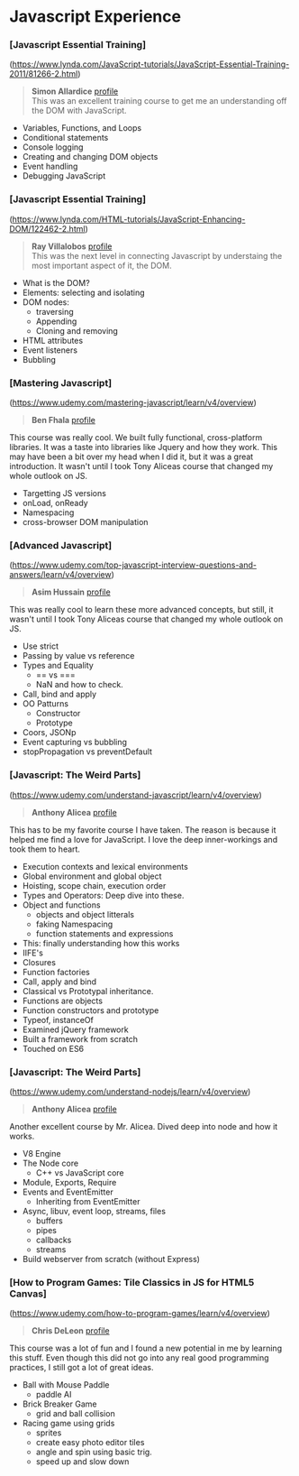 # Javascript Experience

### [Javascript Essential Training]
(https://www.lynda.com/JavaScript-tutorials/JavaScript-Essential-Training-2011/81266-2.html)
> **Simon Allardice** [profile](https://www.lynda.com/Simon-Allardice/21-1.html)<br>
This was an excellent training course to get me an understanding off the DOM with JavaScript.

* Variables, Functions, and Loops
* Conditional statements
* Console logging
* Creating and changing DOM objects
* Event handling
* Debugging JavaScript

### [Javascript Essential Training]
(https://www.lynda.com/HTML-tutorials/JavaScript-Enhancing-DOM/122462-2.html)
> **Ray Villalobos** [profile](https://www.lynda.com/Ray-Villalobos/832401-1.htmls)<br>
This was the next level in connecting Javascript by understaing the most important aspect of it, the DOM.

* What is the DOM?
* Elements: selecting and isolating
* DOM nodes:
  * traversing
  * Appending
  * Cloning and removing
* HTML attributes
* Event listeners
* Bubbling


### [Mastering Javascript]
(https://www.udemy.com/mastering-javascript/learn/v4/overview)
> **Ben Fhala** [profile](https://www.udemy.com/user/packtpublishing)  <br>

This course was really cool. We built fully functional, cross-platform libraries. It was a taste into libraries like Jquery and how they work. This may have been a bit over my head when I did it, but it was a great introduction. It wasn't until I took Tony Aliceas course that changed my whole outlook on JS.

* Targetting JS versions
* onLoad, onReady
* Namespacing
* cross-browser DOM manipulation


### [Advanced Javascript]
(https://www.udemy.com/top-javascript-interview-questions-and-answers/learn/v4/overview)
> **Asim Hussain** [profile](https://www.udemy.com/user/asimhussain)  <br>

This was really cool to learn these more advanced concepts, but still, it wasn't until I took Tony Aliceas course that changed my whole outlook on JS.

* Use strict
* Passing by value vs reference
* Types and Equality
  * == vs ===
  * NaN and how to check.
* Call, bind and apply
* OO Patturns
  * Constructor
  * Prototype
* Coors, JSONp
* Event capturing vs bubbling
* stopPropagation vs preventDefault



### [Javascript: The Weird Parts]
(https://www.udemy.com/understand-javascript/learn/v4/overview)
> **Anthony Alicea** [profile](https://www.udemy.com/user/anthonypalicea)  <br>

This has to be my favorite course I have taken. The reason is because it helped me find a love for JavaScript. I love the deep inner-workings and took them to heart.

* Execution contexts and lexical environments
* Global environment and global object
* Hoisting, scope chain, execution order
* Types and Operators: Deep dive into these.
* Object and functions
  * objects and object litterals
  * faking Namespacing
  * function statements and expressions
* This: finally understanding how this works
* IIFE's
* Closures
* Function factories
* Call, apply and bind
* Classical vs Prototypal inheritance.
* Functions are objects
* Function constructors and prototype
* Typeof, instanceOf
* Examined jQuery framework
* Built a framework from scratch
* Touched on ES6




### [Javascript: The Weird Parts]
(https://www.udemy.com/understand-nodejs/learn/v4/overview)
> **Anthony Alicea** [profile](https://www.udemy.com/user/anthonypalicea)  <br>

Another excellent course by Mr. Alicea. Dived deep into node and how it works.

* V8 Engine
* The Node core
  * C++ vs JavaScript core
* Module, Exports, Require
* Events and EventEmitter
  * Inheriting from EventEmitter
* Async, libuv, event loop, streams, files
  * buffers
  * pipes
  * callbacks
  * streams
* Build webserver from scratch (without Express)

### [How to Program Games: Tile Classics in JS for HTML5 Canvas]
(https://www.udemy.com/how-to-program-games/learn/v4/overview)
> **Chris DeLeon** [profile](https://www.udemy.com/user/christopherleedeleon/)  <br>

This course was a lot of fun and I found a new potential in me by learning this stuff. Even though this did not go into any real good programming practices, I still got a lot of great ideas.

* Ball with Mouse Paddle
  * paddle AI
* Brick Breaker Game
  * grid and ball collision
* Racing game using grids
  * sprites
  * create easy photo editor tiles
  * angle and spin using basic trig.
  * speed up and slow down

